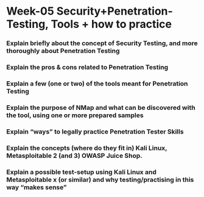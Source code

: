 # Week-05 Security+Penetration-Testing, Tools + how to practice 


### Explain briefly about the concept of Security Testing, and more thoroughly about Penetration Testing


### Explain the pros & cons related to Penetration Testing



### Explain a few (one or two) of the tools meant for Penetration Testing



### Explain the purpose of NMap and what can be discovered with the tool, using one or more prepared samples

### Explain “ways” to legally practice Penetration Tester Skills

### Explain the concepts (where do they fit in) Kali Linux, Metasploitable 2 (and 3) OWASP Juice Shop.

### Explain a possible test-setup using Kali Linux and Metasploitable x (or similar) and why testing/practising in this way “makes sense”
